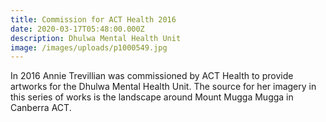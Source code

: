 ```yaml
---
title: Commission for ACT Health 2016
date: 2020-03-17T05:48:00.000Z
description: Dhulwa Mental Health Unit
image: /images/uploads/p1000549.jpg
---
```

In 2016 Annie Trevillian was commissioned by ACT Health to provide artworks for the Dhulwa Mental Health Unit. The source for her imagery in this series of works is the landscape around Mount Mugga Mugga in Canberra ACT.